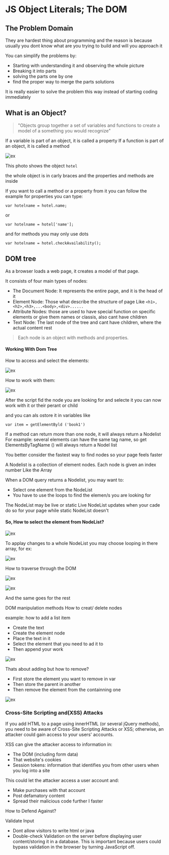 # JS Object Literals; The DOM
## The Problem Domain
They are hardest thing about programming and the reason is because usually you dont know what are you trying to build and will you approach it

You can simplify the problems by:

- Starting with understanding it and observing the whole picture
- Breaking it into parts
- solving the parts one by one
- find the proper way to merge the parts solutions

It is really easier to solve the problem this way instead of starting coding immediately

## What is an Object?
> "Objects group together a set of variables and functions to create a model
of a something you would recognize"

If a variable is part of an object, it is called a property
If a function is part of an object, it is called a method

![ex](read06-1.png)

This photo shows the object `hotel`

the whole object is in carly braces and the properties and methods are inside

If you want to call a method or a property from it you can follow the example
for properties you can type:

`var hotelname = hotel.name;`

or 

`var hotelname = hotel['name'];`

and for methods you may only use dots

`var hotelname = hotel.checkAvailability();`

##  DOM tree

As a browser loads a web page, it creates a model of that page.

It consists of four main types of nodes:

- The Document Node: It represents the entire page, and it is the head of it
- Element Node: Those what describe the structure of page Like `<h1>,<h2>,<h3>,...<body>,<div>......`
- Attribute Nodes: those are used to have special function on specific elements or give them names or classis, also cant have children
- Text Node: The last node of the tree and cant have children, where the actual content rest

> Each node is an object with methods and properties.

#### Working With Dom Tree

How to access and select the elements:

![ex](read06-2.png)

How to work with them:

![ex](read06-3.png)

After the script fid the node you are looking for and selecte it you can now work with it or their perant or child

and you can als ostore it in variables like

`var item = getElementByld ('book1')`


If a method can return more than one node, it will always return a Nodelist
For example:
several elements can have the same tag name,
so get ElementsByTagName () will always return a Nodel list

You better consider the fastest way to find nodes so your page feels faster

A Nodelist is a collection of element nodes. Each node is given an index number Like the Array

When a DOM query returns a Nodelist, you may want to:

- Select one element from the NodeList
- You have to use the loops to find the elemen/s you are looking for

The NodeList may be live or static
Live NodeList updates when your cade do so for your page while static NodeList doesn't

#### So, How to select the element from NodeList?

![ex](read06-4.png)

To applay changes to a whole NodeList you may choose looping in there array, for ex:

![ex](read06-5.png)

How to traverse through the DOM 

![ex](read06-6.png)

![ex](read06-7.png)

And the same goes for the rest

DOM manipulation methods
How to creat/ delete nodes

example: how to add a list item

- Create the text
- Create the element node 
- Place the text in it
- Select the element that you need to ad it to
- Then append your work 

![ex](read06-8.png)

Thats about adding but how to remove?

- First store the element you want to remove in var
- Then store the parent in another
- Then remove the element from the containning one

![ex](read06-9.png)

### Cross-Site Scripting and(XSS) Attacks

If you add HTML to a page using innerHTML (or several jQuery methods),
you need to be aware of Cross-Site Scripting Attacks or XSS; otherwise,
an attacker could gain access to your users' accounts.


XSS can give the attacker access to information in:

- The DOM (including form data)
- That website's cookies
- Session tokens: information that identifies you
from other users when you log into a site

This could let the attacker access a user account and:

- Make purchases with that account
- Post defamatory content
- Spread their malicious code further I faster

How to Defend Against?

Validate Input
- Dont allow visitors to write html or java
- Double-check Validation on the server before displaying user content/storing it in a database.
This is important because users could bypass validation in the browser by turning JavaScript off. 
